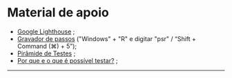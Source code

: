 # Material de apoio

* [Google Lighthouse](https://chromewebstore.google.com/detail/lighthouse/blipmdconlkpinefehnmjammfjpmpbjk?hl=pt-br) ;
* [Gravador de passos](https://support.microsoft.com/pt-br/windows/gravar-passo-para-a-reprodução-de-um-problema-46582a9b-620f-2e36-00c9-04e25d784e47) ("Windows" + "R" e digitar "psr" / “Shift + Command (⌘) + 5”);
* [Pirâmide de Testes](https://www.youtube.com/watch?v=gVJ1Lap-JYA) ;
* [Por que e o que é possível testar?](https://www.alura.com.br/artigos/por-que-e-o-que-e-possivel-testar?_gl=1*r6i5t7*_ga*ODM1Nzk2OTUyLjE2OTgzNDc1Mjk.*_ga_1EPWSW3PCS*MTcxMDY0NDQ4Ni41OS4xLjE3MTA2NDc2MTIuMC4wLjA.*_fplc*dkx1VjQ0TVc5UVZySVdrTkV3ZVA1dVhjSDB0TW0wTk5Gd3lvMGN3NVRuem1BVDFOTWU2eEElMkIxamtaY3M4dTI2MTJMMWE3eXdQRjhWbXJSbm1wMHBzTXBBc1ZhSVN0Q2JrMmZJVnFLTW5KN1kzTnRwVjc1UktLVGtueWp3eXclM0QlM0Q.) ;

---
